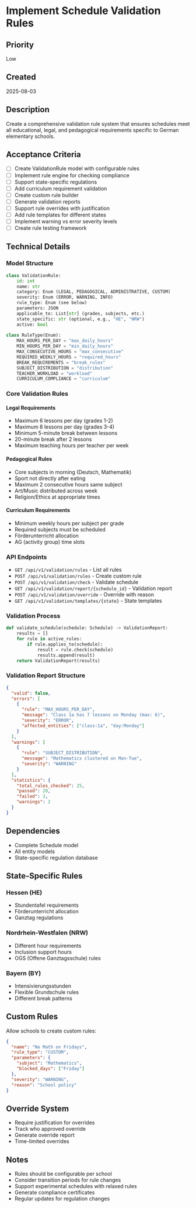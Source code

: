 # Implement Schedule Validation Rules

## Priority
Low

## Created
2025-08-03

## Description
Create a comprehensive validation rule system that ensures schedules meet all educational, legal, and pedagogical requirements specific to German elementary schools.

## Acceptance Criteria
- [ ] Create ValidationRule model with configurable rules
- [ ] Implement rule engine for checking compliance
- [ ] Support state-specific regulations
- [ ] Add curriculum requirement validation
- [ ] Create custom rule builder
- [ ] Generate validation reports
- [ ] Support rule overrides with justification
- [ ] Add rule templates for different states
- [ ] Implement warning vs error severity levels
- [ ] Create rule testing framework

## Technical Details
### Model Structure
```python
class ValidationRule:
    id: int
    name: str
    category: Enum (LEGAL, PEDAGOGICAL, ADMINISTRATIVE, CUSTOM)
    severity: Enum (ERROR, WARNING, INFO)
    rule_type: Enum (see below)
    parameters: JSON
    applicable_to: List[str] (grades, subjects, etc.)
    state_specific: str (optional, e.g., "HE", "NRW")
    active: bool
    
class RuleType(Enum):
    MAX_HOURS_PER_DAY = "max_daily_hours"
    MIN_HOURS_PER_DAY = "min_daily_hours"
    MAX_CONSECUTIVE_HOURS = "max_consecutive"
    REQUIRED_WEEKLY_HOURS = "required_hours"
    BREAK_REQUIREMENTS = "break_rules"
    SUBJECT_DISTRIBUTION = "distribution"
    TEACHER_WORKLOAD = "workload"
    CURRICULUM_COMPLIANCE = "curriculum"
```

### Core Validation Rules
#### Legal Requirements
- Maximum 6 lessons per day (grades 1-2)
- Maximum 8 lessons per day (grades 3-4)
- Minimum 5-minute break between lessons
- 20-minute break after 2 lessons
- Maximum teaching hours per teacher per week

#### Pedagogical Rules
- Core subjects in morning (Deutsch, Mathematik)
- Sport not directly after eating
- Maximum 2 consecutive hours same subject
- Art/Music distributed across week
- Religion/Ethics at appropriate times

#### Curriculum Requirements
- Minimum weekly hours per subject per grade
- Required subjects must be scheduled
- Förderunterricht allocation
- AG (activity group) time slots

### API Endpoints
- `GET /api/v1/validation/rules` - List all rules
- `POST /api/v1/validation/rules` - Create custom rule
- `POST /api/v1/validation/check` - Validate schedule
- `GET /api/v1/validation/report/{schedule_id}` - Validation report
- `POST /api/v1/validation/override` - Override with reason
- `GET /api/v1/validation/templates/{state}` - State templates

### Validation Process
```python
def validate_schedule(schedule: Schedule) -> ValidationReport:
    results = []
    for rule in active_rules:
        if rule.applies_to(schedule):
            result = rule.check(schedule)
            results.append(result)
    return ValidationReport(results)
```

### Validation Report Structure
```json
{
  "valid": false,
  "errors": [
    {
      "rule": "MAX_HOURS_PER_DAY",
      "message": "Class 1a has 7 lessons on Monday (max: 6)",
      "severity": "ERROR",
      "affected_entities": ["class:1a", "day:Monday"]
    }
  ],
  "warnings": [
    {
      "rule": "SUBJECT_DISTRIBUTION",
      "message": "Mathematics clustered on Mon-Tue",
      "severity": "WARNING"
    }
  ],
  "statistics": {
    "total_rules_checked": 25,
    "passed": 20,
    "failed": 3,
    "warnings": 2
  }
}
```

## Dependencies
- Complete Schedule model
- All entity models
- State-specific regulation database

## State-Specific Rules
### Hessen (HE)
- Stundentafel requirements
- Förderunterricht allocation
- Ganztag regulations

### Nordrhein-Westfalen (NRW)  
- Different hour requirements
- Inclusion support hours
- OGS (Offene Ganztagsschule) rules

### Bayern (BY)
- Intensivierungsstunden
- Flexible Grundschule rules
- Different break patterns

## Custom Rules
Allow schools to create custom rules:
```json
{
  "name": "No Math on Fridays",
  "rule_type": "CUSTOM",
  "parameters": {
    "subject": "Mathematics",
    "blocked_days": ["Friday"]
  },
  "severity": "WARNING",
  "reason": "School policy"
}
```

## Override System
- Require justification for overrides
- Track who approved override
- Generate override report
- Time-limited overrides

## Notes
- Rules should be configurable per school
- Consider transition periods for rule changes
- Support experimental schedules with relaxed rules
- Generate compliance certificates
- Regular updates for regulation changes
